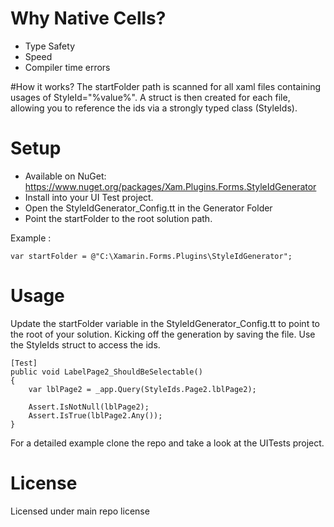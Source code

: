 # Why Native Cells?
* Type Safety
* Speed
* Compiler time errors

#How it works?
The startFolder path is scanned for all xaml files containing usages of StyleId="%value%". A struct is then created for each file, allowing you to reference the ids via a strongly typed class (StyleIds).

# Setup
* Available on NuGet: https://www.nuget.org/packages/Xam.Plugins.Forms.StyleIdGenerator
* Install into your UI Test project.
* Open the StyleIdGenerator_Config.tt in the Generator Folder 
* Point the startFolder to the root solution path. 
 
Example : 
```
var startFolder = @"C:\Xamarin.Forms.Plugins\StyleIdGenerator";     
```

# Usage
Update the startFolder variable in the StyleIdGenerator_Config.tt to point to the root of your solution. Kicking off the generation by saving the file. Use the StyleIds struct to access the ids.

```
[Test]
public void LabelPage2_ShouldBeSelectable()
{
    var lblPage2 = _app.Query(StyleIds.Page2.lblPage2);

    Assert.IsNotNull(lblPage2);
    Assert.IsTrue(lblPage2.Any());
}
```

For a detailed example clone the repo and take a look at the UITests project.

# License
Licensed under main repo license
